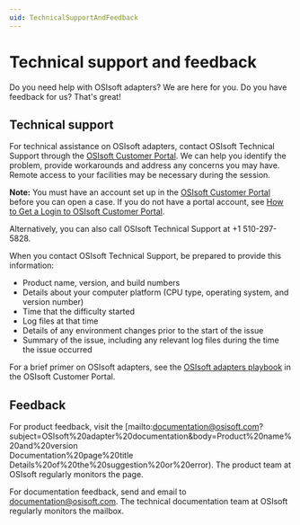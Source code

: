 ```yaml
---
uid: TechnicalSupportAndFeedback
---
```


# Technical support and feedback

Do you need help with OSIsoft adapters? We are here for you. Do you have feedback for us? That's great!

## Technical support

For technical assistance on OSIsoft adapters, contact OSIsoft Technical Support through the [OSIsoft Customer Portal](https://customers.osisoft.com/s/createcase). We can help you identify the problem, provide workarounds and address any concerns you may have. Remote access to your facilities may be necessary during the session.

**Note:**  You must have an account set up in the [OSIsoft Customer Portal](https://my.osisoft.com/) before you can open a case. If you do not have a portal account, see [How to Get a Login to OSIsoft Customer Portal](https://explore.osisoft.com/myosisoft-customer-portal/how-to-get-a-login).

Alternatively, you can also call OSIsoft Technical Support at +1 510-297-5828.

When you contact OSIsoft Technical Support, be prepared to provide this information:
- Product name, version, and build numbers
- Details about your computer platform (CPU type, operating system, and version number)
- Time that the difficulty started
- Log files at that time
- Details of any environment changes prior to the start of the issue
- Summary of the issue, including any relevant log files during the time the issue occurred 

For a brief primer on OSIsoft adapters, see the [OSIsoft adapters playbook](https://customers.osisoft.com/s/knowledgearticle?knowledgeArticleUrl=Playbook-OSIsoft-adapters) in the OSIsoft Customer Portal. 

## Feedback

For product feedback, visit the [mailto:documentation@osisoft.com?subject=OSIsoft%20adapter%20documentation&body=Product%20name%20and%20version<br>Documentation%20page%20title<br>Details%20of%20the%20suggestion%20or%20error). 
The product team at OSIsoft regularly monitors the page. 

For documentation feedback, send and email to [documentation@osisoft.com](mailto:documentation@osisoft.com?subject=OSIsoft%20adapter%20documentation). The technical documentation team at OSIsoft regularly monitors the mailbox.
